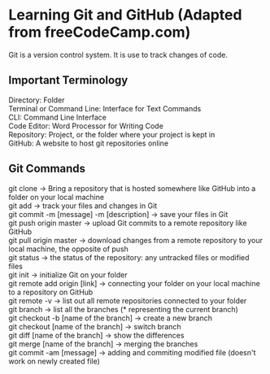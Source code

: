 # Learning Git and GitHub (Adapted from freeCodeCamp.com)
Git is a version control system. It is use to track changes of code. 

## Important Terminology
Directory: Folder\
Terminal or Command Line: Interface for Text Commands\
CLI: Command Line Interface\
Code Editor: Word Processor for Writing Code\
Repository: Project, or the folder where your project is kept in\
GitHub: A website to host git repositories online

## Git Commands 
git clone -> Bring a repository that is hosted somewhere like GitHub into a folder on your local machine\
git add -> track your files and changes in Git\
git commit -m [message] -m [description] -> save your files in Git\
git push origin master -> upload Git commits to a remote repository like GitHub\
git pull origin master -> download changes from a remote repository to your local machine, the opposite of push\
git status -> the status of the repository: any untracked files or modified files\
git init -> initialize Git on your folder\
git remote add origin [link] -> connecting your folder on your local machine to a repository on GitHub\
git remote -v -> list out all remote repositories connected to your folder\
git branch -> list all the branches (* representing the current branch)\
git checkout -b [name of the branch] -> create a new branch\
git checkout [name of the branch] -> switch branch\
git diff [name of the branch] -> show the differences\
git merge [name of the branch] -> merging the branches\
git commit -am [message] -> adding and commiting modified file (doesn't work on newly created file)












